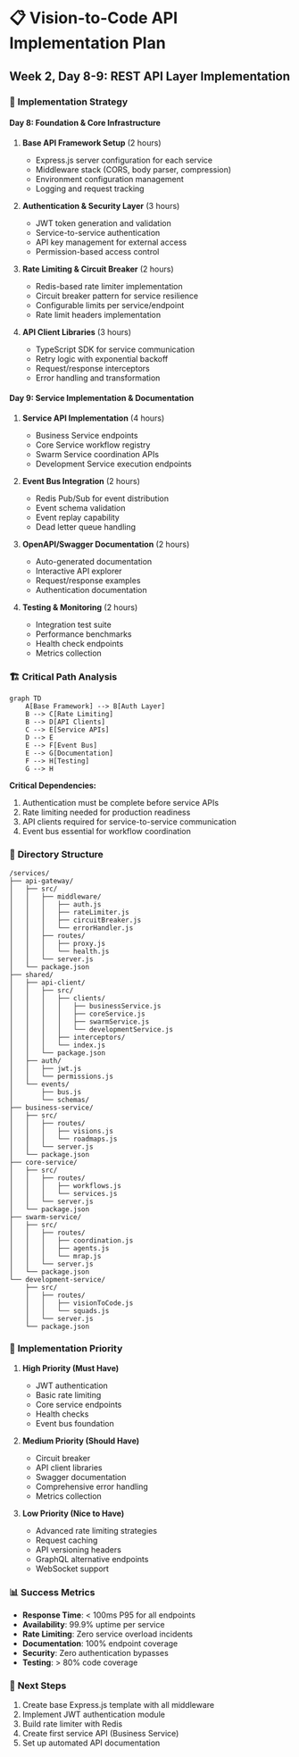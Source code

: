# 📋 Vision-to-Code API Implementation Plan
## Week 2, Day 8-9: REST API Layer Implementation

### 🎯 **Implementation Strategy**

#### **Day 8: Foundation & Core Infrastructure**
1. **Base API Framework Setup** (2 hours)
   - Express.js server configuration for each service
   - Middleware stack (CORS, body parser, compression)
   - Environment configuration management
   - Logging and request tracking

2. **Authentication & Security Layer** (3 hours)
   - JWT token generation and validation
   - Service-to-service authentication
   - API key management for external access
   - Permission-based access control

3. **Rate Limiting & Circuit Breaker** (2 hours)
   - Redis-based rate limiter implementation
   - Circuit breaker pattern for service resilience
   - Configurable limits per service/endpoint
   - Rate limit headers implementation

4. **API Client Libraries** (3 hours)
   - TypeScript SDK for service communication
   - Retry logic with exponential backoff
   - Request/response interceptors
   - Error handling and transformation

#### **Day 9: Service Implementation & Documentation**
1. **Service API Implementation** (4 hours)
   - Business Service endpoints
   - Core Service workflow registry
   - Swarm Service coordination APIs
   - Development Service execution endpoints

2. **Event Bus Integration** (2 hours)
   - Redis Pub/Sub for event distribution
   - Event schema validation
   - Event replay capability
   - Dead letter queue handling

3. **OpenAPI/Swagger Documentation** (2 hours)
   - Auto-generated documentation
   - Interactive API explorer
   - Request/response examples
   - Authentication documentation

4. **Testing & Monitoring** (2 hours)
   - Integration test suite
   - Performance benchmarks
   - Health check endpoints
   - Metrics collection

### 🏗️ **Critical Path Analysis**

```mermaid
graph TD
    A[Base Framework] --> B[Auth Layer]
    B --> C[Rate Limiting]
    B --> D[API Clients]
    C --> E[Service APIs]
    D --> E
    E --> F[Event Bus]
    E --> G[Documentation]
    F --> H[Testing]
    G --> H
```

**Critical Dependencies:**
1. Authentication must be complete before service APIs
2. Rate limiting needed for production readiness
3. API clients required for service-to-service communication
4. Event bus essential for workflow coordination

### 📁 **Directory Structure**

```
/services/
├── api-gateway/
│   ├── src/
│   │   ├── middleware/
│   │   │   ├── auth.js
│   │   │   ├── rateLimiter.js
│   │   │   ├── circuitBreaker.js
│   │   │   └── errorHandler.js
│   │   ├── routes/
│   │   │   ├── proxy.js
│   │   │   └── health.js
│   │   └── server.js
│   └── package.json
├── shared/
│   ├── api-client/
│   │   ├── src/
│   │   │   ├── clients/
│   │   │   │   ├── businessService.js
│   │   │   │   ├── coreService.js
│   │   │   │   ├── swarmService.js
│   │   │   │   └── developmentService.js
│   │   │   ├── interceptors/
│   │   │   └── index.js
│   │   └── package.json
│   ├── auth/
│   │   ├── jwt.js
│   │   └── permissions.js
│   └── events/
│       ├── bus.js
│       └── schemas/
├── business-service/
│   ├── src/
│   │   ├── routes/
│   │   │   ├── visions.js
│   │   │   └── roadmaps.js
│   │   └── server.js
│   └── package.json
├── core-service/
│   ├── src/
│   │   ├── routes/
│   │   │   ├── workflows.js
│   │   │   └── services.js
│   │   └── server.js
│   └── package.json
├── swarm-service/
│   ├── src/
│   │   ├── routes/
│   │   │   ├── coordination.js
│   │   │   ├── agents.js
│   │   │   └── mrap.js
│   │   └── server.js
│   └── package.json
└── development-service/
    ├── src/
    │   ├── routes/
    │   │   ├── visionToCode.js
    │   │   └── squads.js
    │   └── server.js
    └── package.json
```

### 🚀 **Implementation Priority**

1. **High Priority (Must Have)**
   - JWT authentication
   - Basic rate limiting
   - Core service endpoints
   - Health checks
   - Event bus foundation

2. **Medium Priority (Should Have)**
   - Circuit breaker
   - API client libraries
   - Swagger documentation
   - Comprehensive error handling
   - Metrics collection

3. **Low Priority (Nice to Have)**
   - Advanced rate limiting strategies
   - Request caching
   - API versioning headers
   - GraphQL alternative endpoints
   - WebSocket support

### 📊 **Success Metrics**

- **Response Time**: < 100ms P95 for all endpoints
- **Availability**: 99.9% uptime per service
- **Rate Limiting**: Zero service overload incidents
- **Documentation**: 100% endpoint coverage
- **Security**: Zero authentication bypasses
- **Testing**: > 80% code coverage

### 🔄 **Next Steps**

1. Create base Express.js template with all middleware
2. Implement JWT authentication module
3. Build rate limiter with Redis
4. Create first service API (Business Service)
5. Set up automated API documentation